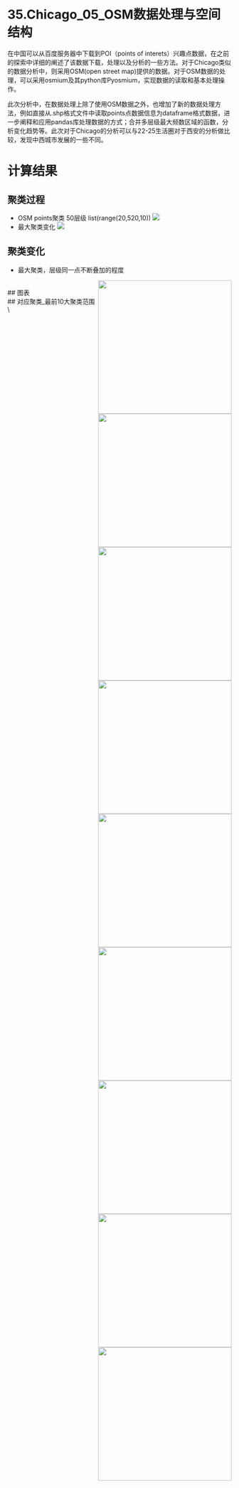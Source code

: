 # 35.Chicago_05_OSM数据处理与空间结构
在中国可以从百度服务器中下载到POI（points of interets）兴趣点数据，在之前的探索中详细的阐述了该数据下载，处理以及分析的一些方法。对于Chicago类似的数据分析中，则采用OSM(open street map)提供的数据。对于OSM数据的处理，可以采用osmium及其python库Pyosmium，实现数据的读取和基本处理操作。

此次分析中，在数据处理上除了使用OSM数据之外，也增加了新的数据处理方法，例如直接从.shp格式文件中读取points点数据信息为dataframe格式数据，进一步阐释和应用pandas库处理数据的方式；合并多层级最大频数区域的函数，分析变化趋势等。此次对于Chicago的分析可以与22-25生活圈对于西安的分析做比较，发现中西城市发展的一些不同。

# 计算结果
## 聚类过程
* OSM points聚类 50层级 list(range(20,520,10))
![](https://github.com/richieBao/python-urbanPlanning/blob/master/images/35_01.jpg)
* 最大聚类变化
![](https://github.com/richieBao/python-urbanPlanning/blob/master/images/35_02.jpg)

## 聚类变化
* 最大聚类，层级同一点不断叠加的程度
<img src="https://github.com/richieBao/python-urbanPlanning/blob/master/images/35_03.jpg" width="300" align="right">
<img src="https://github.com/richieBao/python-urbanPlanning/blob/master/images/35_04.jpg" width="300" align="right">
<br /> 
## 图表
<img src="https://github.com/richieBao/python-urbanPlanning/blob/master/images/35_05.jpg" width="300" align="right">
<img src="https://github.com/richieBao/python-urbanPlanning/blob/master/images/35_06.jpg" width="300" align="right">
<img src="https://github.com/richieBao/python-urbanPlanning/blob/master/images/35_07.jpg" width="300" align="right">
<br /> 
## 对应聚类_最前10大聚类范围\
<img src="https://github.com/richieBao/python-urbanPlanning/blob/master/images/35_08.jpg" width="300" align="right">
<img src="https://github.com/richieBao/python-urbanPlanning/blob/master/images/35_09.jpg" width="300" align="right">
<img src="https://github.com/richieBao/python-urbanPlanning/blob/master/images/35_10.jpg" width="300" align="right">
<img src="https://github.com/richieBao/python-urbanPlanning/blob/master/images/35_11.jpg" width="300" align="right">
